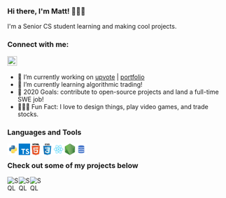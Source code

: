 ### Hi there, I'm Matt! 👨🏽‍💻

I'm a Senior CS student learning and making cool projects.

### Connect with me:

[<img height="22" width="22" src="https://cdn.jsdelivr.net/npm/simple-icons@v3/icons/linkedin.svg" />](https://www.linkedin.com/in/matthewszeto)

- 🔭 I’m currently working on [upvote](https://github.com/mattszeto/upvote) | [portfolio](https://matthewszeto.com/)
- 🌱 I’m currently learning algorithmic trading!
- 🥅 2020 Goals: contribute to open-source projects and land a full-time SWE job!
- 🧙🏽‍♂️ Fun Fact: I love to design things, play video games, and trade stocks.

### Languages and Tools

[<img align="left" alt="Python" width="26px" src="https://raw.githubusercontent.com/github/explore/80688e429a7d4ef2fca1e82350fe8e3517d3494d/topics/python/python.png" />](https://docs.python.org/3/)
[<img align="left" alt="TS" width="26px" src="https://raw.githubusercontent.com/github/explore/80688e429a7d4ef2fca1e82350fe8e3517d3494d/topics/typescript/typescript.png" />](https://www.typescriptlang.org/docs/)
[<img align="left" alt="HTML5" width="26px" src="https://raw.githubusercontent.com/github/explore/80688e429a7d4ef2fca1e82350fe8e3517d3494d/topics/html/html.png" />](https://devdocs.io/html/)
[<img align="left" alt="CSS3" width="26px" src="https://raw.githubusercontent.com/github/explore/80688e429a7d4ef2fca1e82350fe8e3517d3494d/topics/css/css.png" />](https://devdocs.io/css/)
[<img align="left" alt="React" width="26px" src="https://raw.githubusercontent.com/github/explore/80688e429a7d4ef2fca1e82350fe8e3517d3494d/topics/react/react.png" />](https://reactjs.org/docs/getting-started.html)
[<img align="left" alt="Node.js" width="26px" src="https://raw.githubusercontent.com/github/explore/80688e429a7d4ef2fca1e82350fe8e3517d3494d/topics/nodejs/nodejs.png" />](https://nodejs.org/en/docs/)
[<img align="left" alt="SQL" width="26px" src="https://raw.githubusercontent.com/github/explore/80688e429a7d4ef2fca1e82350fe8e3517d3494d/topics/sql/sql.png" />](https://docs.microsoft.com/en-us/sql/sql-server/?view=sql-server-ver15)

<br />

### Check out some of my projects below

[<img align="left" alt="SQL" width="26px" src="https://static.thenounproject.com/png/89829-200.png" />](https://github.com/mattszeto)
[<img align="left" alt="SQL" width="26px" src="https://static.thenounproject.com/png/89829-200.png" />](https://github.com/mattszeto)
[<img align="left" alt="SQL" width="26px" src="https://static.thenounproject.com/png/89829-200.png" />](https://github.com/mattszeto)
